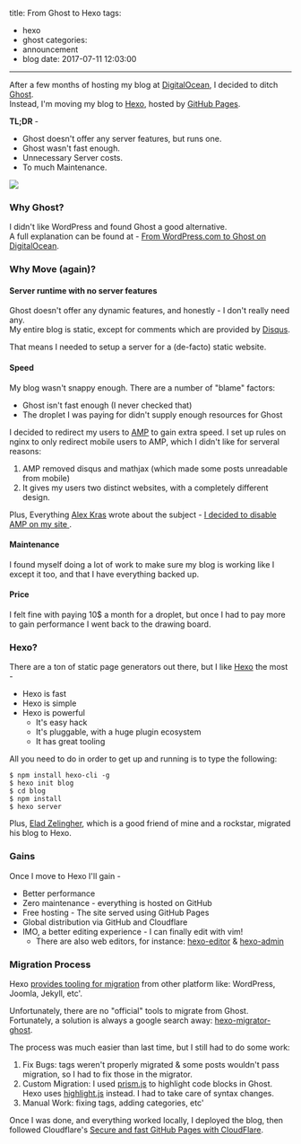 title: From Ghost to Hexo
tags:
  - hexo
  - ghost
categories:
  - announcement
  - blog
date: 2017-07-11 12:03:00
---
After a few months of hosting my blog at [DigitalOcean](https://digitalocean.com), I decided to ditch [Ghost](https://ghost.org/).  
Instead, I'm moving my blog to [Hexo](https://hexo.io/), hosted by [GitHub Pages](https://pages.github.com/).


**TL;DR** -

- Ghost doesn't offer any server features, but runs one.
- Ghost wasn't fast enough.
- Unnecessary Server costs.
- To much Maintenance.

![](/images/2017/07/hexo-logo.png)

<!-- more -->


### Why Ghost?

I didn't like WordPress and found Ghost a good alternative.  
A full explanation can be found at - [From WordPress.com to Ghost on DigitalOcean](/2017/02/10/from-wordpress-com-to-ghost).



### Why Move (again)?


#### Server runtime with no server features

Ghost doesn't offer any dynamic features, and honestly - I don't really need any.  
My entire blog is static, except for comments which are provided by [Disqus](https://disqus.com).

That means I needed to setup a server for a (de-facto) static website.

#### Speed

My blog wasn't snappy enough. There are a number of "blame" factors:
- Ghost isn't fast enough (I never checked that)
- The droplet I was paying for didn't supply enough resources for Ghost


I decided to redirect my users to [AMP](https://www.ampproject.org/) to gain extra speed. I set up rules on nginx to only redirect mobile users to AMP, which I didn't like for serveral reasons:

1. AMP removed disqus and mathjax (which made some posts unreadable from mobile)
2. It gives my users two distinct websites, with a completely different design.

Plus, Everything [Alex Kras](https://www.alexkras.com/about/) wrote about the subject - [I decided to disable AMP on my site
](https://www.alexkras.com/i-decided-to-disable-amp-on-my-site/).


#### Maintenance

I found myself doing a lot of work to make sure my blog is working like I except it too, and that I have everything backed up.


#### Price

I felt fine with paying 10$ a month for a droplet, but once I had to pay more to gain performance I went back to the drawing board.


### Hexo?

There are a ton of static page generators out there, but I like [Hexo](https://hexo.io) the most -
- Hexo is fast
- Hexo is simple
- Hexo is powerful
   - It's easy hack
   - It's pluggable, with a huge plugin ecosystem 
   - It has great tooling
   
All you need to do in order to get up and running is to type the following:

```console
$ npm install hexo-cli -g
$ hexo init blog
$ cd blog
$ npm install
$ hexo server
```

Plus, [Elad Zelingher](https://www.linkedin.com/in/elad88/), which is a good friend of mine and a rockstar, migrated his blog to Hexo.

### Gains

Once I move to Hexo I'll gain -
- Better performance
- Zero maintenance - everything is hosted on GitHub
- Free hosting - The site served using GitHub Pages
- Global distribution via GitHub and Cloudflare
- IMO, a better editing experience - I can finally edit with vim!
   - There are also web editors, for instance: [hexo-editor](https://github.com/tajpure/hexo-editor) & [hexo-admin](https://github.com/jaredly/hexo-admin)

### Migration Process

Hexo [provides tooling for migration](https://hexo.io/docs/migration.html) from other platform like: WordPress, Joomla, Jekyll, etc'. 

Unfortunately, there are no "official" tools to migrate from Ghost. Fortunately, a solution is always a google search away: [hexo-migrator-ghost](https://github.com/jasonslyvia/hexo-migrator-ghost).

The process was much easier than last time, but I still had to do some work:

1. Fix Bugs: tags weren't properly migrated & some posts wouldn't pass migration, so I had to fix those in the migrator.
2. Custom Migration: I used [prism.js](http://prismjs.com) to highlight code blocks in Ghost. Hexo uses [highlight.js](https://highlightjs.org) instead. I had to take care of syntax changes.
3. Manual Work: fixing tags, adding categories, etc'

Once I was done, and everything worked locally, I deployed the blog, then followed Cloudflare's [Secure and fast GitHub Pages with CloudFlare](https://blog.cloudflare.com/secure-and-fast-github-pages-with-cloudflare/).

